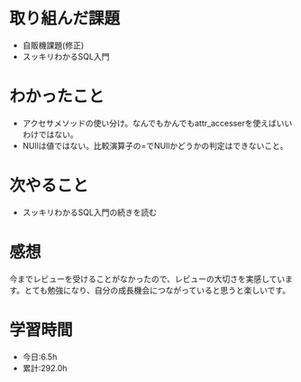 # 取り組んだ課題
- 自販機課題(修正)
- スッキリわかるSQL入門
# わかったこと
- アクセサメソッドの使い分け。なんでもかんでもattr_accesserを使えばいいわけではない。
- NUllは値ではない。比較演算子の=でNUllかどうかの判定はできないこと。
# 次やること
- スッキリわかるSQL入門の続きを読む
# 感想
今までレビューを受けることがなかったので、レビューの大切さを実感しています。とても勉強になり、自分の成長機会につながっていると思うと楽しいです。
# 学習時間
- 今日:6.5h
- 累計:292.0h
